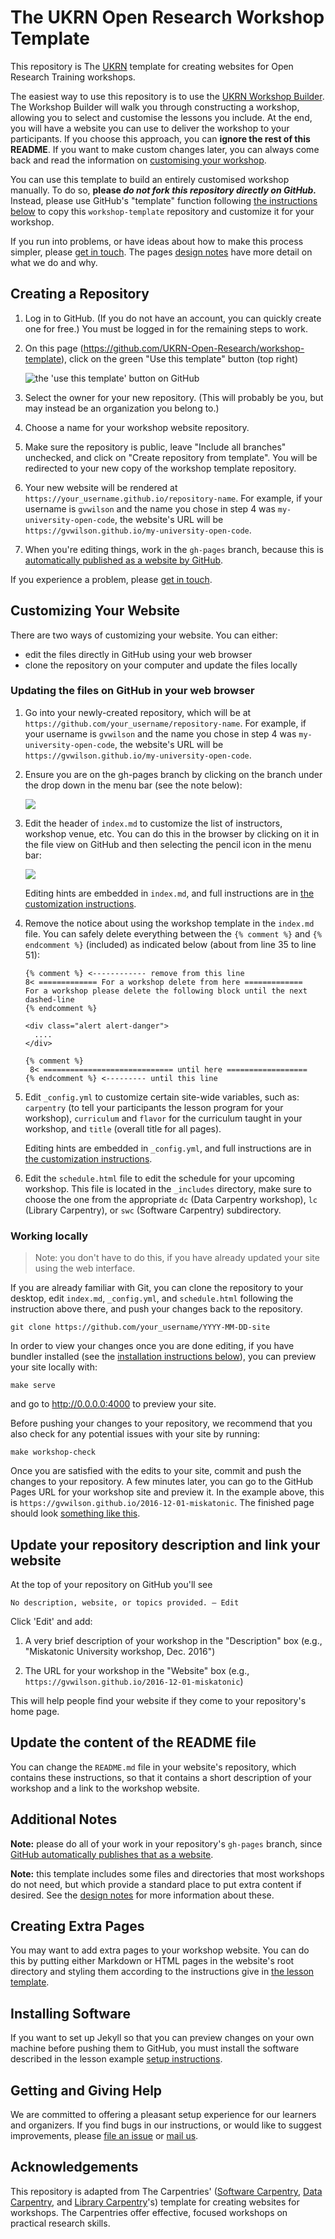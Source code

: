 # The UKRN Open Research Workshop Template

This repository is The [UKRN](https://ukrn.org/) template for creating websites for Open Research Training workshops.

The easiest way to use this repository is to use the [UKRN Workshop Builder](/404.html).
The Workshop Builder will walk you through constructing a workshop, allowing you to select and customise the lessons you include.
At the end, you will have a website you can use to deliver the workshop to your participants.
If you choose this approach, you can **ignore the rest of this README**.
If you want to make custom changes later, you can always come back and read the information on [customising your workshop](#customizing-your-website).

You can use this template to build an entirely customised workshop manually.
To do so, **please _do not fork this repository directly on GitHub._**
Instead, please use GitHub's "template" function following [the instructions below](#creating-a-repository) to copy this `workshop-template` repository and customize it for your workshop.

If you run into problems,
or have ideas about how to make this process simpler,
please [get in touch](#getting-and-giving-help).
The pages [design notes][design] have more detail on what we do and why.

## Creating a Repository

1.  Log in to GitHub.
    (If you do not have an account, you can quickly create one for free.)
    You must be logged in for the remaining steps to work.

2.  On this page (<https://github.com/UKRN-Open-Research/workshop-template>),
    click on the green "Use this template" button (top right)

    ![the 'use this template' button on GitHub](fig/select-github-use-template.png?raw=true)

3.  Select the owner for your new repository.
    (This will probably be you, but may instead be an organization you belong to.)

4.  Choose a name for your workshop website repository.

5.  Make sure the repository is public, leave "Include all branches" unchecked, and click
on "Create repository from template".
You will be redirected to your new copy of the workshop template repository.

6. Your new website will be rendered at `https://your_username.github.io/repository-name`.
For example, if your username is `gvwilson` and the name you chose in step 4 was `my-university-open-code`, the website's URL will be
`https://gvwilson.github.io/my-university-open-code`.

7. When you're editing things, work in the `gh-pages` branch, because this is [automatically published as a website by GitHub][github-project-pages].

If you experience a problem, please [get in touch](#getting-and-giving-help).

## Customizing Your Website

There are two ways of customizing your website. You can either:

- edit the files directly in GitHub using your web browser
- clone the repository on your computer and update the files locally

### Updating the files on GitHub in your web browser

1.  Go into your newly-created repository,
    which will be at `https://github.com/your_username/repository-name`.
    For example,
    if your username is `gvwilson` and the name you chose in step 4 was `my-university-open-code`, the website's URL will be
    `https://gvwilson.github.io/my-university-open-code`.

3.  Ensure you are on the gh-pages branch by clicking on the branch under the drop
    down in the menu bar (see the note below):

    ![](fig/select-gh-pages-branch.png?raw=true)

3.  Edit the header of `index.md` to customize the list of instructors,
    workshop venue, etc.
    You can do this in the browser by clicking on it in the file view on GitHub
    and then selecting the pencil icon in the menu bar:

    ![](fig/edit-index-file-menu-bar.png?raw=true)

    Editing hints are embedded in `index.md`,
    and full instructions are in [the customization instructions][customization].

4.  Remove the notice about using the workshop template in the `index.md` file. You can safely
    delete everything between the `{% comment %}` and `{% endcomment %}` (included) as indicated
    below (about from line 35 to line 51):

    ```jekyll
    {% comment %} <------------ remove from this line
    8< ============= For a workshop delete from here =============
    For a workshop please delete the following block until the next dashed-line
    {% endcomment %}

    <div class="alert alert-danger">
      ....
    </div>

    {% comment %}
     8< ============================= until here ==================
    {% endcomment %} <--------- until this line
    ```

4.  Edit `_config.yml` to customize certain site-wide variables, such as: `carpentry` (to tell your
    participants the lesson program for your workshop), `curriculum` and `flavor` for the
    curriculum  taught in your workshop, and `title` (overall title for all pages).

    Editing hints are embedded in `_config.yml`,
    and full instructions are in [the customization instructions][customization].

5. Edit the `schedule.html` file to edit the schedule for your upcoming workshop. This file is
   located in the `_includes` directory, make sure to choose the one from the appropriate `dc` (Data
   Carpentry workshop), `lc` (Library Carpentry), or `swc` (Software Carpentry) subdirectory.

### Working locally

> Note: you don't have to do this, if you have already updated your site using the web interface.


If you are already familiar with Git, you can clone the repository to your desktop, edit `index.md`,
`_config.yml`, and `schedule.html` following the instruction above there, and push your changes back to the repository.

```shell
git clone https://github.com/your_username/YYYY-MM-DD-site
```

In order to view your changes once you are done editing, if you have bundler installed (see the
[installation instructions below](#installing-software)), you can preview your site locally with:

```shell
make serve
```
and go to <http://0.0.0.0:4000> to preview your site.

Before pushing your changes to your repository, we recommend that you also check for any potential
issues with your site by running:

```shell
make workshop-check
```

Once you are satisfied with the edits to your site, commit and push the changes to your repository.
A few minutes later, you can go to the GitHub Pages URL for your workshop site and preview it. In the example above, this is `https://gvwilson.github.io/2016-12-01-miskatonic`. The finished
page should look [something like this](fig/completed-page.png?raw=true).


## Update your repository description and link your website

At the top of your repository on GitHub you'll see

~~~
No description, website, or topics provided. — Edit
~~~

Click 'Edit' and add:

1.  A very brief description of your workshop in the "Description" box (e.g., "Miskatonic University workshop, Dec. 2016")

2.  The URL for your workshop in the "Website" box (e.g., `https://gvwilson.github.io/2016-12-01-miskatonic`)

This will help people find your website if they come to your repository's home page.

## Update the content of the README file

You can change the `README.md` file in your website's repository, which contains these instructions,
so that it contains a short description of your workshop and a link to the workshop website.

## Additional Notes

**Note:**
please do all of your work in your repository's `gh-pages` branch,
since [GitHub automatically publishes that as a website][github-project-pages].

**Note:**
this template includes some files and directories that most workshops do not need,
but which provide a standard place to put extra content if desired.
See the [design notes][design] for more information about these.

## Creating Extra Pages

You may want to add extra pages to your workshop website.
You can do this by putting either Markdown or HTML pages in the website's root directory
and styling them according to the instructions give in
[the lesson template][lesson-example].

## Installing Software

If you want to set up Jekyll so that you can preview changes on your own machine before pushing them
to GitHub, you must install the software described in the lesson example [setup
instructions](https://carpentries.github.io/lesson-example/setup.html#jekyll-setup-for-lesson-development).

## Getting and Giving Help

We are committed to offering a pleasant setup experience for our learners and organizers.
If you find bugs in our instructions, or would like to suggest improvements,
please [file an issue][issues]
or [mail us][email].

[email]: mailto:matt.jaquiery@psy.ox.ac.uk
[customization]: https://UKRN-Open-Research.github.io/workshop-template/customization/index.html
[dc-site]: https://datacarpentry.org
[design]: https://UKRN-Open-Research.github.io/workshop-template/design/index.html
[faq]: https://UKRN-Open-Research.github.io/workshop-template/faq/index.html
[github-project-pages]: https://help.github.com/en/github/working-with-github-pages/creating-a-github-pages-site
[issues]: https://github.com/UKRN-Open-Research/workshop-template/issues
[lesson-example]: https://UKRN-Open-Research.github.io/lesson-example/
[swc-site]: https://software-carpentry.org
[lc-site]: https://librarycarpentry.org

## Acknowledgements

This repository is adapted from The Carpentries' ([Software Carpentry][swc-site], [Data Carpentry][dc-site], and
[Library Carpentry][lc-site]'s) template for creating websites for workshops.
The Carpentries offer effective, focused workshops on practical research skills.
